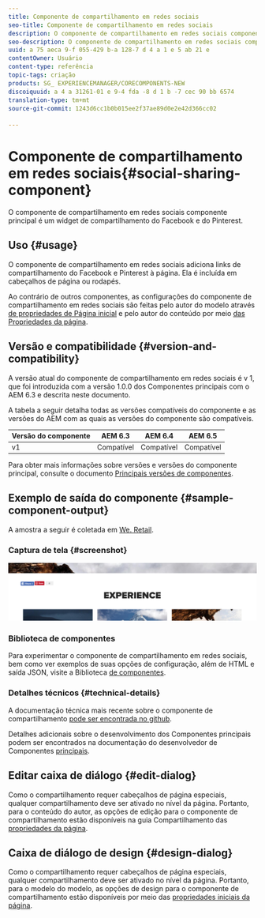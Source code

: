 ```yaml
---
title: Componente de compartilhamento em redes sociais
seo-title: Componente de compartilhamento em redes sociais
description: O componente de compartilhamento em redes sociais componente principal é um widget de compartilhamento do Facebook e do Pinterest.
seo-description: O componente de compartilhamento em redes sociais componente principal é um widget de compartilhamento do Facebook e do Pinterest.
uuid: a 75 aeca 9-f 055-429 b-a 128-7 d 4 a 1 e 5 ab 21 e
contentOwner: Usuário
content-type: referência
topic-tags: criação
products: SG_ EXPERIENCEMANAGER/CORECOMPONENTS-NEW
discoiquuid: a 4 a 31261-01 e 9-4 fda -8 d 1 b -7 cec 90 bb 6574
translation-type: tm+mt
source-git-commit: 1243d6cc1b0b015ee2f37ae89d0e2e42d366cc02

---
```



# Componente de compartilhamento em redes sociais{#social-sharing-component}

O componente de compartilhamento em redes sociais componente principal é um widget de compartilhamento do Facebook e do Pinterest.

## Uso {#usage}

O componente de compartilhamento em redes sociais adiciona links de compartilhamento do Facebook e Pinterest à página. Ela é incluída em cabeçalhos de página ou rodapés.

Ao contrário de outros componentes, as configurações do componente de compartilhamento em redes sociais são feitas pelo autor do modelo através [de propriedades de Página inicial](https://helpx.adobe.com/experience-manager/6-5/sites/authoring/using/templates.html) e pelo autor do conteúdo por meio [das Propriedades da página](https://helpx.adobe.com/experience-manager/6-5/sites/authoring/using/editing-page-properties.html).

## Versão e compatibilidade {#version-and-compatibility}

A versão atual do componente de compartilhamento em redes sociais é v 1, que foi introduzida com a versão 1.0.0 dos Componentes principais com o AEM 6.3 e descrita neste documento.

A tabela a seguir detalha todas as versões compatíveis do componente e as versões do AEM com as quais as versões do componente são compatíveis.

| Versão do componente | AEM 6.3 | AEM 6.4 | AEM 6.5 |
|--- |--- |--- |--- |
| v1 | Compatível | Compatível | Compatível |


Para obter mais informações sobre versões e versões do componente principal, consulte o documento [Principais versões de componentes](versions.md).

## Exemplo de saída do componente {#sample-component-output}

A amostra a seguir é coletada em [We. Retail](https://helpx.adobe.com/experience-manager/6-5/sites/developing/using/we-retail.html).

### Captura de tela {#screenshot}

![](assets/chlimage_1-6.png)

### Biblioteca de componentes

Para experimentar o componente de compartilhamento em redes sociais, bem como ver exemplos de suas opções de configuração, além de HTML e saída JSON, visite a Biblioteca [de componentes](http://opensource.adobe.com/aem-core-wcm-components/library/social-sharing.html).

### Detalhes técnicos {#technical-details}

A documentação técnica mais recente sobre o componente de compartilhamento [pode ser encontrada no github](https://github.com/adobe/aem-core-wcm-components/blob/master/content/src/content/jcr_root/apps/core/wcm/components/sharing/v1/sharing).

Detalhes adicionais sobre o desenvolvimento dos Componentes principais podem ser encontrados na documentação do desenvolvedor de Componentes [principais](developing.md).

## Editar caixa de diálogo {#edit-dialog}

Como o compartilhamento requer cabeçalhos de página especiais, qualquer compartilhamento deve ser ativado no nível da página. Portanto, para o conteúdo do autor, as opções de edição para o componente de compartilhamento estão disponíveis na guia Compartilhamento das [propriedades da página](https://helpx.adobe.com/experience-manager/6-5/sites/authoring/using/editing-page-properties.html).

## Caixa de diálogo de design {#design-dialog}

Como o compartilhamento requer cabeçalhos de página especiais, qualquer compartilhamento deve ser ativado no nível da página. Portanto, para o modelo do modelo, as opções de design para o componente de compartilhamento estão disponíveis por meio das [propriedades iniciais da página](https://helpx.adobe.com/experience-manager/6-5/sites/authoring/using/templates.html).